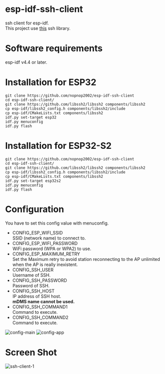 # esp-idf-ssh-client
ssh client for esp-idf.   
This project use [this](https://github.com/libssh2/libssh2) ssh library.   

# Software requirements
esp-idf v4.4 or later.   

# Installation for ESP32

```
git clone https://github.com/nopnop2002/esp-idf-ssh-client
cd esp-idf-ssh-client/
git clone https://github.com/libssh2/libssh2 components/libssh2
cp esp-idf/libssh2_config.h components/libssh2/include
cp esp-idf/CMakeLists.txt components/libssh2
idf.py set-target esp32
idf.py menuconfig
idf.py flash
```

# Installation for ESP32-S2

```
git clone https://github.com/nopnop2002/esp-idf-ssh-client
cd esp-idf-ssh-client/
git clone https://github.com/libssh2/libssh2 components/libssh2
cp esp-idf/libssh2_config.h components/libssh2/include
cp esp-idf/CMakeLists.txt components/libssh2
idf.py set-target esp32s2
idf.py menuconfig
idf.py flash
```

# Configuration   
You have to set this config value with menuconfig.   
- CONFIG_ESP_WIFI_SSID   
SSID (network name) to connect to.
- CONFIG_ESP_WIFI_PASSWORD   
WiFi password (WPA or WPA2) to use.
- CONFIG_ESP_MAXIMUM_RETRY   
Set the Maximum retry to avoid station reconnecting to the AP unlimited when the AP is really inexistent.
- CONFIG_SSH_USER   
Username of SSH.
- CONFIG_SSH_PASSWORD   
Password of SSH.
- CONFIG_SSH_HOST   
IP address of SSH host.   
__mDMS name cannot be used.__   
- CONFIG_SSH_COMMAND1   
Command to execute.   
- CONFIG_SSH_COMMAND2   
Command to execute.   

![config-main](https://user-images.githubusercontent.com/6020549/120054821-3d755500-c06d-11eb-950c-d357d0a9fdef.jpg)
![config-app](https://user-images.githubusercontent.com/6020549/120054822-3fd7af00-c06d-11eb-8e0a-2cfbed407ad1.jpg)

# Screen Shot
![ssh-client-1](https://user-images.githubusercontent.com/6020549/120056024-b1ffc200-c074-11eb-8507-1bb566b0cc7c.jpg)


